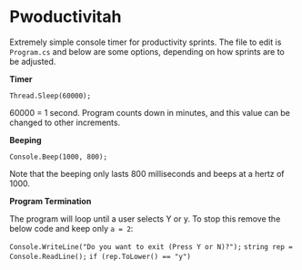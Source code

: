 Pwoductivitah
=============

Extremely simple console timer for productivity sprints.  The file to edit is `Program.cs` and below are some options, depending on how sprints are to be adjusted.

**Timer**

`Thread.Sleep(60000);`

60000 = 1 second.  Program counts down in minutes, and this value can be changed to other increments.

**Beeping**

`Console.Beep(1000, 800);`

Note that the beeping only lasts 800 milliseconds and beeps at a hertz of 1000.

**Program Termination**

The program will loop until a user selects Y or y.  To stop this remove the below code and keep only `a = 2`:

`Console.WriteLine("Do you want to exit (Press Y or N)?");`
`string rep = Console.ReadLine();`
`if (rep.ToLower() == "y")`

